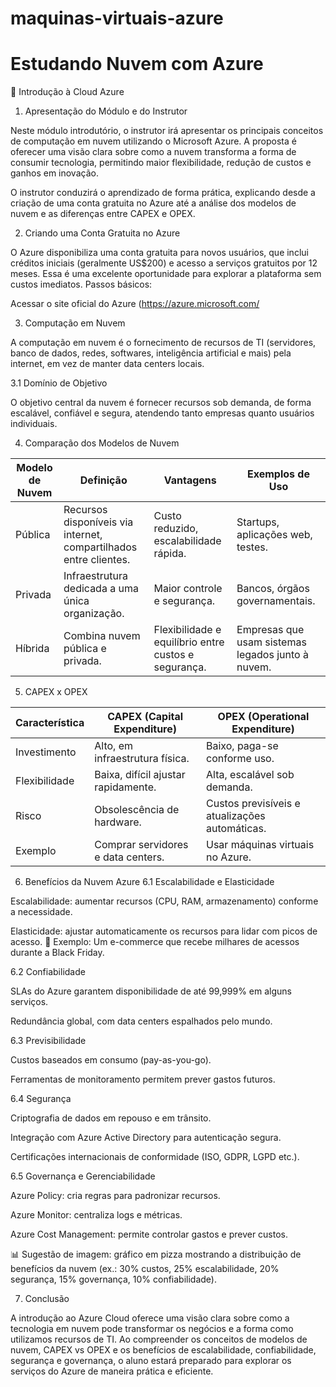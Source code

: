 # maquinas-virtuais-azure
# Estudando Nuvem com Azure

📘 Introdução à Cloud Azure
1. Apresentação do Módulo e do Instrutor

Neste módulo introdutório, o instrutor irá apresentar os principais conceitos de computação em nuvem utilizando o Microsoft Azure. A proposta é oferecer uma visão clara sobre como a nuvem transforma a forma de consumir tecnologia, permitindo maior flexibilidade, redução de custos e ganhos em inovação.

O instrutor conduzirá o aprendizado de forma prática, explicando desde a criação de uma conta gratuita no Azure até a análise dos modelos de nuvem e as diferenças entre CAPEX e OPEX.

2. Criando uma Conta Gratuita no Azure

O Azure disponibiliza uma conta gratuita para novos usuários, que inclui créditos iniciais (geralmente US$200) e acesso a serviços gratuitos por 12 meses. Essa é uma excelente oportunidade para explorar a plataforma sem custos imediatos.
Passos básicos:

Acessar o site oficial do Azure (https://azure.microsoft.com/

3. Computação em Nuvem

A computação em nuvem é o fornecimento de recursos de TI (servidores, banco de dados, redes, softwares, inteligência artificial e mais) pela internet, em vez de manter data centers locais.

3.1 Domínio de Objetivo

O objetivo central da nuvem é fornecer recursos sob demanda, de forma escalável, confiável e segura, atendendo tanto empresas quanto usuários individuais.

4. Comparação dos Modelos de Nuvem

|Modelo de Nuvem | Definição |Vantagens |Exemplos de Uso |
|--|--| --| --|
|Pública|Recursos disponíveis via internet, compartilhados entre clientes.|Custo reduzido, escalabilidade rápida.|Startups, aplicações web, testes.|
|Privada	|Infraestrutura dedicada a uma única organização.|	Maior controle e segurança.	|Bancos, órgãos governamentais.|
|Híbrida	|Combina nuvem pública e privada.	|Flexibilidade e equilíbrio entre custos e segurança.	|Empresas que usam sistemas legados junto à nuvem.

5. CAPEX x OPEX

|Característica	|CAPEX (Capital Expenditure)|	OPEX (Operational Expenditure)|
|--|--|--|
|Investimento	|Alto, em infraestrutura física.	|Baixo, paga-se conforme uso.|
|Flexibilidade	|Baixa, difícil ajustar rapidamente.	|Alta, escalável sob demanda.|
|Risco	|Obsolescência de hardware.	|Custos previsíveis e atualizações automáticas.|
|Exemplo	|Comprar servidores e data centers.	|Usar máquinas virtuais no Azure.|

6. Benefícios da Nuvem Azure
6.1 Escalabilidade e Elasticidade

Escalabilidade: aumentar recursos (CPU, RAM, armazenamento) conforme a necessidade.

Elasticidade: ajustar automaticamente os recursos para lidar com picos de acesso.
🔹 Exemplo: Um e-commerce que recebe milhares de acessos durante a Black Friday.

6.2 Confiabilidade

SLAs do Azure garantem disponibilidade de até 99,999% em alguns serviços.

Redundância global, com data centers espalhados pelo mundo.

6.3 Previsibilidade

Custos baseados em consumo (pay-as-you-go).

Ferramentas de monitoramento permitem prever gastos futuros.

6.4 Segurança

Criptografia de dados em repouso e em trânsito.

Integração com Azure Active Directory para autenticação segura.

Certificações internacionais de conformidade (ISO, GDPR, LGPD etc.).

6.5 Governança e Gerenciabilidade

Azure Policy: cria regras para padronizar recursos.

Azure Monitor: centraliza logs e métricas.

Azure Cost Management: permite controlar gastos e prever custos.

📊 Sugestão de imagem: gráfico em pizza mostrando a distribuição de benefícios da nuvem (ex.: 30% custos, 25% escalabilidade, 20% segurança, 15% governança, 10% confiabilidade).

7. Conclusão

A introdução ao Azure Cloud oferece uma visão clara sobre como a tecnologia em nuvem pode transformar os negócios e a forma como utilizamos recursos de TI. Ao compreender os conceitos de modelos de nuvem, CAPEX vs OPEX e os benefícios de escalabilidade, confiabilidade, segurança e governança, o aluno estará preparado para explorar os serviços do Azure de maneira prática e eficiente.